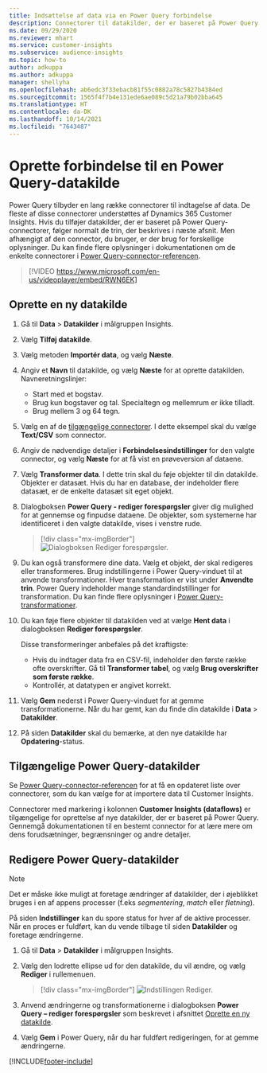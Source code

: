 ```yaml
---
title: Indsættelse af data via en Power Query forbindelse
description: Connectorer til datakilder, der er baseret på Power Query.
ms.date: 09/29/2020
ms.reviewer: mhart
ms.service: customer-insights
ms.subservice: audience-insights
ms.topic: how-to
author: adkuppa
ms.author: adkuppa
manager: shellyha
ms.openlocfilehash: ab6edc3f33ebacb81f55c0882a78c5827b4384ed
ms.sourcegitcommit: 1565f4f7b4e131ede6ae089c5d21a79b02bba645
ms.translationtype: HT
ms.contentlocale: da-DK
ms.lasthandoff: 10/14/2021
ms.locfileid: "7643487"
---
```

# <a name="connect-to-a-power-query-data-source"></a>Oprette forbindelse til en Power Query-datakilde

Power Query tilbyder en lang række connectorer til indtagelse af data. De fleste af disse connectorer understøttes af Dynamics 365 Customer Insights. Hvis du tilføjer datakilder, der er baseret på Power Query-connectorer, følger normalt de trin, der beskrives i næste afsnit. Men afhængigt af den connector, du bruger, er der brug for forskellige oplysninger. Du kan finde flere oplysninger i dokumentationen om de enkelte connectorer i [Power Query-connector-referencen](/power-query/connectors/).

> [!VIDEO https://www.microsoft.com/en-us/videoplayer/embed/RWN6EK]

## <a name="create-a-new-data-source"></a>Oprette en ny datakilde

1. Gå til **Data** > **Datakilder** i målgruppen Insights.

1. Vælg **Tilføj datakilde**.

1. Vælg metoden **Importér data**, og vælg **Næste**.

1. Angiv et **Navn** til datakilde, og vælg **Næste** for at oprette datakilden. Navneretningslinjer: 
   - Start med et bogstav.
   - Brug kun bogstaver og tal. Specialtegn og mellemrum er ikke tilladt.
   - Brug mellem 3 og 64 tegn.

1. Vælg en af de [tilgængelige connectorer](#available-power-query-data-sources). I dette eksempel skal du vælge **Text/CSV** som connector.

1. Angiv de nødvendige detaljer i **Forbindelsesindstillinger** for den valgte connector, og vælg **Næste** for at få vist en prøveversion af dataene.

1. Vælg **Transformer data**. I dette trin skal du føje objekter til din datakilde. Objekter er datasæt. Hvis du har en database, der indeholder flere datasæt, er de enkelte datasæt sit eget objekt.

1. Dialogboksen **Power Query - rediger forespørgsler** giver dig mulighed for at gennemse og finpudse dataene. De objekter, som systemerne har identificeret i den valgte datakilde, vises i venstre rude.

   > [!div class="mx-imgBorder"]
   > ![Dialogboksen Rediger forespørgsler.](media/data-manager-configure-edit-queries.png "Dialogboksen Rediger forespørgsler")

1. Du kan også transformere dine data. Vælg et objekt, der skal redigeres eller transformeres. Brug indstillingerne i Power Query-vinduet til at anvende transformationer. Hver transformation er vist under **Anvendte trin**. Power Query indeholder mange standardindstillinger for transformation. Du kan finde flere oplysninger i [Power Query-transformationer](/power-query/power-query-what-is-power-query#transformations).

1. Du kan føje flere objekter til datakilden ved at vælge **Hent data** i dialogboksen **Rediger forespørgsler**.

   Disse transformeringer anbefales på det kraftigste:

   - Hvis du indtager data fra en CSV-fil, indeholder den første række ofte overskrifter. Gå til **Transformer tabel**, og vælg **Brug overskrifter som første række**.
   - Kontrollér, at datatypen er angivet korrekt.

1. Vælg **Gem** nederst i Power Query-vinduet for at gemme transformationerne. Når du har gemt, kan du finde din datakilde i **Data** > **Datakilder**.

1. På siden **Datakilder** skal du bemærke, at den nye datakilde har **Opdatering**-status.

## <a name="available-power-query-data-sources"></a>Tilgængelige Power Query-datakilder

Se [Power Query-connector-referencen](/power-query/connectors/) for at få en opdateret liste over connectorer, som du kan vælge for at importere data til Customer Insights. 

Connectorer med markering i kolonnen **Customer Insights (dataflows)** er tilgængelige for oprettelse af nye datakilder, der er baseret på Power Query. Gennemgå dokumentationen til en bestemt connector for at lære mere om dens forudsætninger, begrænsninger og andre detaljer.

## <a name="edit-power-query-data-sources"></a>Redigere Power Query-datakilder

> [!NOTE]
> Det er måske ikke muligt at foretage ændringer af datakilder, der i øjeblikket bruges i en af appens processer (f.eks *segmentering*, *match* eller *fletning*). 
>
> På siden **Indstillinger** kan du spore status for hver af de aktive processer. Når en proces er fuldført, kan du vende tilbage til siden **Datakilder** og foretage ændringerne.

1. Gå til **Data** > **Datakilder** i målgruppen Insights.

2. Vælg den lodrette ellipse ud for den datakilde, du vil ændre, og vælg **Rediger** i rullemenuen.

   > [!div class="mx-imgBorder"]
   > ![Indstillingen Rediger.](media/edit-option-data-sources.png "Indstillingen Rediger")

3. Anvend ændringerne og transformationerne i dialogboksen **Power Query – rediger forespørgsler** som beskrevet i afsnittet [Oprette en ny datakilde](#create-a-new-data-source).

4. Vælg **Gem** i Power Query, når du har fuldført redigeringen, for at gemme ændringerne.


[!INCLUDE[footer-include](../includes/footer-banner.md)]